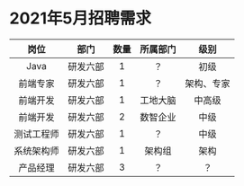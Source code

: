 # 2021年5月招聘需求
| 岗位 | 部门 | 数量 | 所属部门 | 级别|
| :---: | :---: | :---: | :---: | :---:|
| Java | 研发六部 | 1 |？ | 初级|
| 前端专家 | 研发六部 | 1 | ？| 架构、专家|
| 前端开发 | 研发六部 | 1 | 工地大脑 | 中高级|
| 前端开发 | 研发六部 | 2 | 数智企业 | 中级|
| 测试工程师 | 研发六部 | 1 | ？|中级|
| 系统架构师 | 研发六部 | 1 | 架构组 |架构|
| 产品经理 | 研发六部 | 3 | ？ | ？ |